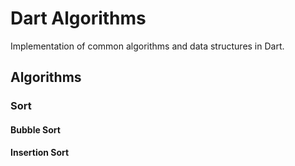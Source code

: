 
Dart Algorithms
===============

Implementation of common algorithms and data structures in Dart.

## Algorithms

### Sort

#### Bubble Sort

#### Insertion Sort